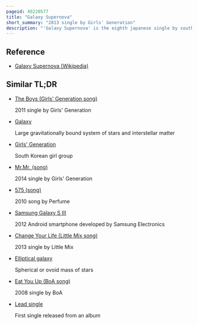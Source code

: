 ```yaml
---
pageid: 40220577
title: "Galaxy Supernova"
short_summary: "2013 single by Girls' Generation"
description: "'Galaxy Supernova' is the eighth japanese single by south korean Girl Group Girls' Generation. It was included on the Group's third japanese Studio Album Love & Peace and was released as the second single from the Album on September 18, 2013. The Song was written by frederik Tao Nords schjoldan fridolin Nords schjoldan Kamikaoru and Martin hoberg Hedegaard while Production was handled by Nozomu Tsuchiya. Musically, 'Galaxy Supernova' is an Electropop Song."
---
```


## Reference

- [Galaxy Supernova (Wikipedia)](https://en.wikipedia.org/?curid=40220577)

## Similar TL;DR

- [The Boys (Girls' Generation song)](/tldr/en/the-boys-girls-generation-song)

  2011 single by Girls' Generation

- [Galaxy](/tldr/en/galaxy)

  Large gravitationally bound system of stars and interstellar matter

- [Girls' Generation](/tldr/en/girls-generation)

  South Korean girl group

- [Mr.Mr. (song)](/tldr/en/mrmr-song)

  2014 single by Girls' Generation

- [575 (song)](/tldr/en/575-song)

  2010 song by Perfume

- [Samsung Galaxy S III](/tldr/en/samsung-galaxy-s-iii)

  2012 Android smartphone developed by Samsung Electronics

- [Change Your Life (Little Mix song)](/tldr/en/change-your-life-little-mix-song)

  2013 single by Little Mix

- [Elliptical galaxy](/tldr/en/elliptical-galaxy)

  Spherical or ovoid mass of stars

- [Eat You Up (BoA song)](/tldr/en/eat-you-up-boa-song)

  2008 single by BoA

- [Lead single](/tldr/en/lead-single)

  First single released from an album
